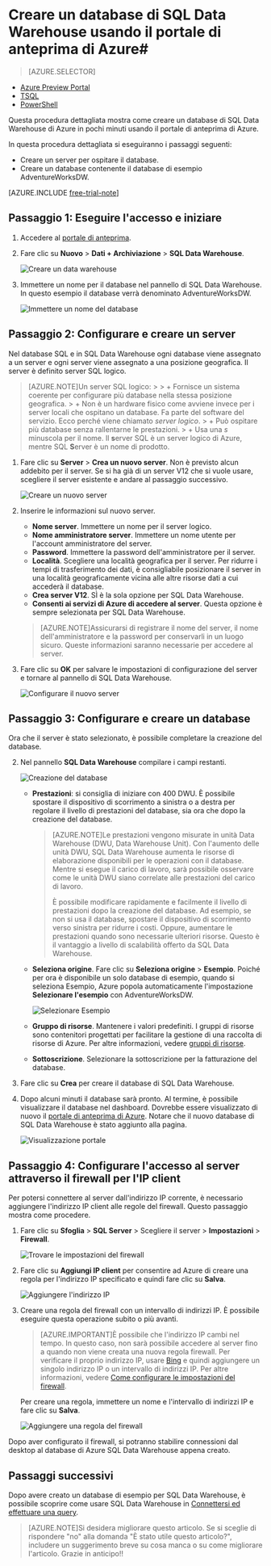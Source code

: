 <properties
	pageTitle="Creare un database di SQL Data Warehouse nel portale di anteprima di Azure | Microsoft Azure"
	description="Informazioni su come creare un database di SQL Data Warehouse nel portale di anteprima di Azure"
	services="sql-data-warehouse"
	documentationCenter="NA"
	authors="barbkess"
	manager="jhubbard"
	editor=""
	tags="azure-sql-data-warehouse"/>
<tags
   ms.service="sql-data-warehouse"
   ms.devlang="NA"
   ms.topic="get-started-article"
   ms.tgt_pltfrm="NA"
   ms.workload="data-services"
   ms.date="10/01/2015"
   ms.author="lodipalm;barbkess"/>

# Creare un database di SQL Data Warehouse usando il portale di anteprima di Azure#

> [AZURE.SELECTOR]
- [Azure Preview Portal](sql-data-warehouse-get-started-provision.md)
- [TSQL](sql-data-warehouse-get-started-create-TSQL.md)
- [PowerShell](sql-data-warehouse-get-started-create-powershell.md)

Questa procedura dettagliata mostra come creare un database di SQL Data Warehouse di Azure in pochi minuti usando il portale di anteprima di Azure.

In questa procedura dettagliata si eseguiranno i passaggi seguenti:

- Creare un server per ospitare il database.
- Creare un database contenente il database di esempio AdventureWorksDW.

[AZURE.INCLUDE [free-trial-note](../../includes/free-trial-note.md)]

## Passaggio 1: Eseguire l'accesso e iniziare

1. Accedere al [portale di anteprima](https://portal.azure.com).

2. Fare clic su **Nuovo** > **Dati + Archiviazione** > **SQL Data Warehouse**.

	![Creare un data warehouse](./media/sql-data-warehouse-get-started-provision/new-data-warehouse.png)

1. Immettere un nome per il database nel pannello di SQL Data Warehouse. In questo esempio il database verrà denominato AdventureWorksDW.

    ![Immettere un nome del database](./media/sql-data-warehouse-get-started-provision/database-name.png)


## Passaggio 2: Configurare e creare un server
Nel database SQL e in SQL Data Warehouse ogni database viene assegnato a un server e ogni server viene assegnato a una posizione geografica. Il server è definito server SQL logico.

> [AZURE.NOTE]<a name="note"></a>Un server SQL logico: > > + Fornisce un sistema coerente per configurare più database nella stessa posizione geografica. > + Non è un hardware fisico come avviene invece per i server locali che ospitano un database. Fa parte del software del servizio. Ecco perché viene chiamato *server logico*. > + Può ospitare più database senza rallentarne le prestazioni. > + Usa una *s* minuscola per il nome. Il **s**erver SQL è un server logico di Azure, mentre SQL **S**erver è un nome di prodotto.

1. Fare clic su **Server** > **Crea un nuovo server**. Non è previsto alcun addebito per il server. Se si ha già di un server V12 che si vuole usare, scegliere il server esistente e andare al passaggio successivo. 

    ![Creare un nuovo server](./media/sql-data-warehouse-get-started-provision/create-server.png)

3. Inserire le informazioni sul nuovo server.
    
	- **Nome server**. Immettere un nome per il server logico.
	- **Nome amministratore server**. Immettere un nome utente per l'account amministratore del server.
	- **Password**. Immettere la password dell'amministratore per il server. 
	- **Località**. Scegliere una località geografica per il server. Per ridurre i tempi di trasferimento dei dati, è consigliabile posizionare il server in una località geograficamente vicina alle altre risorse dati a cui accederà il database.
	- **Crea server V12**. SÌ è la sola opzione per SQL Data Warehouse. 
	- **Consenti ai servizi di Azure di accedere al server**. Questa opzione è sempre selezionata per SQL Data Warehouse.

    >[AZURE.NOTE]Assicurarsi di registrare il nome del server, il nome dell'amministratore e la password per conservarli in un luogo sicuro. Queste informazioni saranno necessarie per accedere al server.

1. Fare clic su **OK** per salvare le impostazioni di configurazione del server e tornare al pannello di SQL Data Warehouse.

    ![Configurare il nuovo server](./media/sql-data-warehouse-get-started-provision/configure-server.png)

## Passaggio 3: Configurare e creare un database
Ora che il server è stato selezionato, è possibile completare la creazione del database.
 
2. Nel pannello **SQL Data Warehouse** compilare i campi restanti. 

    ![Creazione del database](./media/sql-data-warehouse-get-started-provision/create-database.png)
    
    - **Prestazioni**: si consiglia di iniziare con 400 DWU. È possibile spostare il dispositivo di scorrimento a sinistra o a destra per regolare il livello di prestazioni del database, sia ora che dopo la creazione del database. 

        > [AZURE.NOTE]Le prestazioni vengono misurate in unità Data Warehouse (DWU, Data Warehouse Unit). Con l'aumento delle unità DWU, SQL Data Warehouse aumenta le risorse di elaborazione disponibili per le operazioni con il database. Mentre si esegue il carico di lavoro, sarà possibile osservare come le unità DWU siano correlate alle prestazioni del carico di lavoro.
        > 
        > È possibile modificare rapidamente e facilmente il livello di prestazioni dopo la creazione del database. Ad esempio, se non si usa il database, spostare il dispositivo di scorrimento verso sinistra per ridurre i costi. Oppure, aumentare le prestazioni quando sono necessarie ulteriori risorse. Questo è il vantaggio a livello di scalabilità offerto da SQL Data Warehouse.

    - **Seleziona origine**. Fare clic su **Seleziona origine** > **Esempio**. Poiché per ora è disponibile un solo database di esempio, quando si seleziona Esempio, Azure popola automaticamente l'impostazione **Selezionare l'esempio** con AdventureWorksDW.
  
        ![Selezionare Esempio](./media/sql-data-warehouse-get-started-provision/select-source.png)

    - **Gruppo di risorse**. Mantenere i valori predefiniti. I gruppi di risorse sono contenitori progettati per facilitare la gestione di una raccolta di risorse di Azure. Per altre informazioni, vedere [gruppi di risorse](../azure-portal/resource-group-portal.md).
    
    - **Sottoscrizione**. Selezionare la sottoscrizione per la fatturazione del database.

1. Fare clic su **Crea** per creare il database di SQL Data Warehouse.

1. Dopo alcuni minuti il database sarà pronto. Al termine, è possibile visualizzare il database nel dashboard. Dovrebbe essere visualizzato di nuovo il [portale di anteprima di Azure](https://portal.azure.com). Notare che il nuovo database di SQL Data Warehouse è stato aggiunto alla pagina.

    ![Visualizzazione portale](./media/sql-data-warehouse-get-started-provision/database-portal-view.png)


## Passaggio 4: Configurare l'accesso al server attraverso il firewall per l'IP client
Per potersi connettere al server dall'indirizzo IP corrente, è necessario aggiungere l'indirizzo IP client alle regole del firewall. Questo passaggio mostra come procedere.

1. Fare clic su **Sfoglia** > **SQL Server** > Scegliere il server > **Impostazioni** > **Firewall**.

    ![Trovare le impostazioni del firewall](./media/sql-data-warehouse-get-started-provision/find-firewall-settings.png)

4. Fare clic su **Aggiungi IP client** per consentire ad Azure di creare una regola per l'indirizzo IP specificato e quindi fare clic su **Salva**.

	![Aggiungere l'indirizzo IP](./media/sql-data-warehouse-get-started-provision/add-client-ip.png)

1. Creare una regola del firewall con un intervallo di indirizzi IP. È possibile eseguire questa operazione subito o più avanti.

	>[AZURE.IMPORTANT]È possibile che l'indirizzo IP cambi nel tempo. In questo caso, non sarà possibile accedere al server fino a quando non viene creata una nuova regola firewall. Per verificare il proprio indirizzo IP, usare [Bing](http://www.bing.com/search?q=my%20ip%20address) e quindi aggiungere un singolo indirizzo IP o un intervallo di indirizzi IP. Per altre informazioni, vedere [Come configurare le impostazioni del firewall](../sql-database/sql-database-configure-firewall-settings.md).

    Per creare una regola, immettere un nome e l'intervallo di indirizzi IP e fare clic su **Salva**.

    ![Aggiungere una regola del firewall](./media/sql-data-warehouse-get-started-provision/add-rule.png)

Dopo aver configurato il firewall, si potranno stabilire connessioni dal desktop al database di Azure SQL Data Warehouse appena creato.


## Passaggi successivi

Dopo avere creato un database di esempio per SQL Data Warehouse, è possibile scoprire come usare SQL Data Warehouse in [Connettersi ed effettuare una query](./sql-data-warehouse-get-started-connect-query.md).

>[AZURE.NOTE]Si desidera migliorare questo articolo. Se si sceglie di rispondere "no" alla domanda "È stato utile questo articolo?", includere un suggerimento breve su cosa manca o su come migliorare l'articolo. Grazie in anticipo!!

<!---HONumber=Oct15_HO2-->
